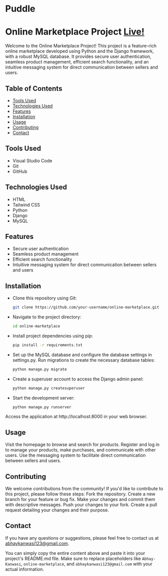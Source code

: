﻿# Puddle

# Online Marketplace Project                           [Live!](http://abhay.itgopeshwar.in/)

Welcome to the Online Marketplace Project! This project is a feature-rich online marketplace developed using Python and the Django framework, with a robust MySQL database. It provides secure user authentication, seamless product management, efficient search functionality, and an intuitive messaging system for direct communication between sellers and users.

## Table of Contents

- [Tools Used](#tools-used)
- [Technologies Used](#technologies-used)
- [Features](#features)
- [Installation](#installation)
- [Usage](#usage)
- [Contributing](#contributing)
- [Contact](#contact)

## Tools Used

- Visual Studio Code
- Git
- GitHub

## Technologies Used

- HTML
- Tailwind CSS
- Python
- Django
- MySQL

## Features

- Secure user authentication
- Seamless product management
- Efficient search functionality
- Intuitive messaging system for direct communication between sellers and users

## Installation

- Clone this repository using Git:

   ```bash
   git clone https://github.com/your-username/online-marketplace.git

- Navigate to the project directory:

   ```bash
   cd online-marketplace
   ```

- Install project dependencies using pip:

   ```bash
   pip install -r requirements.txt
   ```

- Set up the MySQL database and configure the database settings in settings.py.
Run migrations to create the necessary database tables:
   ```bash
   python manage.py migrate
   ```

- Create a superuser account to access the Django admin panel:
   ```bash
   python manage.py createsuperuser
   ```

- Start the development server:

   ```bash
   python manage.py runserver 
   ```

Access the application at http://localhost:8000 in your web browser.

## Usage
Visit the homepage to browse and search for products.
Register and log in to manage your products, make purchases, and communicate with other users.
Use the messaging system to facilitate direct communication between sellers and users.

## Contributing
We welcome contributions from the community! If you'd like to contribute to this project, please follow these steps:
Fork the repository.
Create a new branch for your feature or bug fix.
Make your changes and commit them with descriptive messages.
Push your changes to your fork.
Create a pull request detailing your changes and their purpose.

## Contact
If you have any questions or suggestions, please feel free to contact us at abhaykanwasi123@gmail.com.


You can simply copy the entire content above and paste it into your project's README.md file. Make sure to replace placeholders like `Abhay-Kanwasi`, `online-marketplace`, and `abhaykanwasi123@gmail.com` with your actual information.

